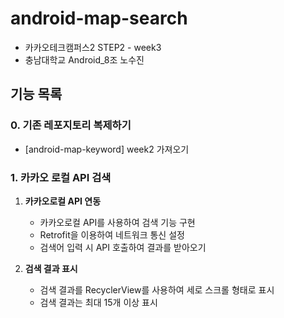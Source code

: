 # android-map-search
- 카카오테크캠퍼스2 STEP2 - week3
- 충남대학교 Android_8조 노수진


## 기능 목록
### 0. 기존 레포지토리 복제하기
- [android-map-keyword] week2 가져오기

### 1. 카카오 로컬 API 검색
1. **카카오로컬 API 연동**
    - 카카오로컬 API를 사용하여 검색 기능 구현
    - Retrofit을 이용하여 네트워크 통신 설정
    - 검색어 입력 시 API 호출하여 결과를 받아오기

2. **검색 결과 표시**
    - 검색 결과를 RecyclerView를 사용하여 세로 스크롤 형태로 표시
    - 검색 결과는 최대 15개 이상 표시